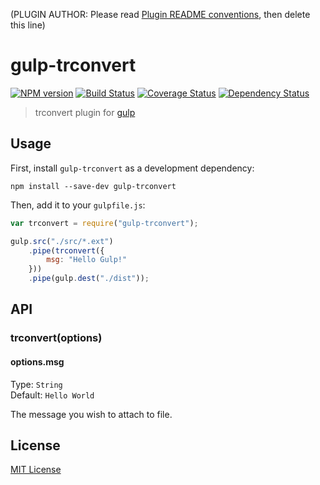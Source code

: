 (PLUGIN AUTHOR: Please read [Plugin README conventions](https://github.com/wearefractal/gulp/wiki/Plugin-README-Conventions), then delete this line)

# gulp-trconvert
[![NPM version][npm-image]][npm-url] [![Build Status][travis-image]][travis-url]  [![Coverage Status][coveralls-image]][coveralls-url] [![Dependency Status][depstat-image]][depstat-url]

> trconvert plugin for [gulp](https://github.com/wearefractal/gulp)

## Usage

First, install `gulp-trconvert` as a development dependency:

```shell
npm install --save-dev gulp-trconvert
```

Then, add it to your `gulpfile.js`:

```javascript
var trconvert = require("gulp-trconvert");

gulp.src("./src/*.ext")
	.pipe(trconvert({
		msg: "Hello Gulp!"
	}))
	.pipe(gulp.dest("./dist"));
```

## API

### trconvert(options)

#### options.msg
Type: `String`  
Default: `Hello World`

The message you wish to attach to file.


## License

[MIT License](http://en.wikipedia.org/wiki/MIT_License)

[npm-url]: https://npmjs.org/package/gulp-trconvert
[npm-image]: https://badge.fury.io/js/gulp-trconvert.png

[travis-url]: http://travis-ci.org/HAKASHUN/gulp-trconvert
[travis-image]: https://secure.travis-ci.org/HAKASHUN/gulp-trconvert.png?branch=master

[coveralls-url]: https://coveralls.io/r/HAKASHUN/gulp-trconvert
[coveralls-image]: https://coveralls.io/repos/HAKASHUN/gulp-trconvert/badge.png

[depstat-url]: https://david-dm.org/HAKASHUN/gulp-trconvert
[depstat-image]: https://david-dm.org/HAKASHUN/gulp-trconvert.png
